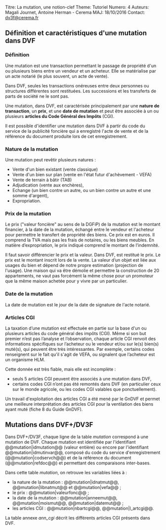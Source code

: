 Titre: La mutation, une notion-clef
Theme: Tutoriel
Numero: 4
Auteurs: Magali Journet, Antoine Herman - Cerema
MAJ: 18/10/2016
Contact: dv3f@cerema.fr

## Définition et caractéristiques d'une mutation dans DVF

### Définition

Une mutation est une transaction permettant le passage de propriété d'un ou plusieurs biens entre un vendeur et un acheteur. Elle se matérialise par un acte notarié (le plus souvent, un acte de vente).
 
Dans DVF, seules les transactions onéreuses entre deux personnes ou structures différentes sont restituées. 
Les successions et les transferts de parts de société ne le sont pas. 

Une mutation, dans DVF, est caractérisée principalement par une **nature de transaction**, un **prix**, et une **date de mutation**
et peut être associée à un ou plusieurs **articles du Code Général des Impôts** (CGI).

Il est possible d'identifier une mutation dans DVF à partir du code du service de la publicité foncière qui a enregistré 
l'acte de vente et de la référence du document produite lors de cet enregistrement. 

### Nature de la mutation

Une mutation peut revêtir plusieurs natures :
 
* Vente d'un bien existant (vente classique)
* Vente d'un bien sur plan (vente en l'état futur d'achèvement - VEFA)
* Vente de terrain à bâtir (TAB)
* Adjudication (vente aux enchères),
* Echange (un bien contre un autre, ou un bien contre un autre et une somme d'argent), 
* Expropriation.  

### Prix de la mutation

Le prix ("valeur foncière" au sens de la DGFiP) de la mutation est le montant financier, à la date de la mutation, échangé entre le vendeur et l'acheteur pour permettre le transfert de propriété des biens. 
Ce prix est en euros. Il comprend la TVA mais pas les frais de notaires, ou les biens meubles. 
En matière d’expropriation, le prix indiqué comprend le montant de l’indemnité.

Il faut savoir différencier le prix et la valeur. Dans DVF, est restitué le prix. Le prix est le montant inscrit lors de la vente. La valeur d’un objet est liée aux usages du bien et dépend de notre propre estimation (projection de l'usage). Une maison qui va être démolie et permettre la construction de 20 appartements, ne vaut pas forcément la même chose pour un promoteur que la même maison achetée pour y vivre par un particulier. 

### Date de la mutation 

La date de mutation est le jour de la date de signature de l'acte notarié. 

### Articles CGI

La taxation d’une mutation est effectuée en partie sur la base d'un ou plusieurs articles du code général des impôts (CGI). Même si son but premier n’est pas l’analyse et l’observation, chaque article CGI renvoit des informations spécifiques sur l’acheteur ou le vendeur et/ou sur le(s) bien(s) muté(s), qui peuvent être très intéressantes. Par exemple, certains codes renseignent sur le fait qu'il s'agit de VEFA, ou signalent que l’acheteur est un organisme HLM.
  
Cette donnée est très fiable, mais elle est incomplète : 

* seuls 5 articles CGI peuvent être associés à une mutation dans DVF,
* certains codes CGI n’ont pas été remontés dans DVF (en particulier ceux sur le monde agricole, ou les codes CGI valables que ponctuellement).

Un travail d'exploitation des articles CGI a été mené par le GnDVF et permet une meilleure interprétation des articles CGI pour la ventilation des biens ayant muté (fiche 8 du Guide GnDVF).

## Mutations dans DVF+/DV3F 

Dans DVF+/DV3F, chaque ligne de la table _mutation_ correspond à une mutation de DVF. Chaque mutation est identifiée
par l'identifiant @@mutation|idmutation@@ (valeur entière) ou encore par l'identifiant @@mutation|idmutinvar@@, composé du code du service d'enregistrement (@@mutation|codservch@@)
et de la référence du document (@@mutation|refdoc@@) et permettant des comparaisons inter-bases.

Dans cette table _mutation_, on retrouve les variables liées à :

* la nature de la mutation : @@mutation|idnatmut@@, @@mutation|libnatmut@@ et @@mutation|vefa@@ ;
* le prix : @@mutation|valeurfonc@@ ;
* la date de la mutation : @@mutation|anneemut@@, @@mutation|moismut@@, @@mutation|datemut@@ ;
* les articles CGI : @@mutation|nbartcgi@@, @@mutation|l_artcgi@@.

La table annexe _ann_cgi_ décrit les différents articles CGI présents dans DVF.  
